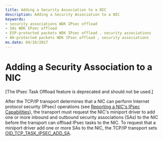 ```yaml
---
title: Adding a Security Association to a NIC
description: Adding a Security Association to a NIC
keywords:
- security associations WDK IPsec offload
- SAs WDK IPsec offload
- ESP-protected packets WDK IPsec offload , security associations
- AH-protected packets WDK IPsec offload , security associations
ms.date: 04/20/2017
---
```


# Adding a Security Association to a NIC

\[The IPsec Task Offload feature is deprecated and should not be used.\]




After the TCP/IP transport determines that a NIC can perform Internet protocol security (IPsec) operations (see [Reporting a NIC's IPsec Capabilities](reporting-a-nic-s-ipsec-capabilities.md)), the transport must request the NIC's miniport driver to add one or more inbound and outbound security associations (SAs) to the NIC before the transport can offload IPsec tasks to the NIC. To request that a miniport driver add one or more SAs to the NIC, the TCP/IP transport sets [OID\_TCP\_TASK\_IPSEC\_ADD\_SA](./oid-tcp-task-ipsec-add-sa.md).

 

